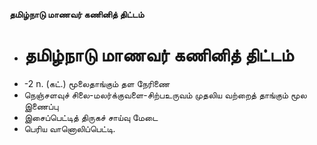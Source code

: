 **தமிழ்நாடு மாணவர் கணினித் திட்டம்**
- # தமிழ்நாடு மாணவர் கணினித் திட்டம்
- -2 n. (கட்.) மூலைதாங்கும் தள நேரிணை
- நெஞ்சளவுச் சிலை-மலர்க்குவளை-சிற்பஉருவம் முதலிய வற்றைத் தாங்கும் மூல இணைப்பு
- இசைப்பெட்டித் திருகச் சாய்வு மேடை
- பெரிய வானொலிப்பெட்டி.

